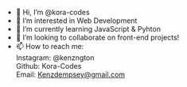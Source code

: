 - 👋 Hi, I’m @kora-codes
- 👀 I’m interested in Web Development
- 🌱 I’m currently learning JavaScript & Pyhton
- 💞️ I’m looking to collaborate on front-end projects!
- 📫 How to reach me: <br>
Instagram: @kenzngton <br>
Github: Kora-Codes <br>
Email: Kenzdempsey@gmail.com

<!---
kora-codes/kora-codes is a ✨ special ✨ repository because its `README.md` (this file) appears on your GitHub profile.
You can click the Preview link to take a look at your changes.
--->
